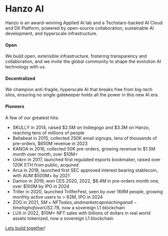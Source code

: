 # Hanzo AI

Hanzo is an award-winning Applied AI lab and a Techstars-backed AI Cloud and DX Platform, powered by open-source collaboration, sustainable AI development, and hyperscale infrastructure.

#### Open
We build open, extensible infrastructure, fostering transparency and collaboration, and we invite the global community to shape the evolution AI technology with us.

#### Decentralized
We champion anti-fragile, hyperscale AI that breaks free from big-tech silos, ensuring no single gatekeeper holds all the power in this new AI era.

#### Pioneers

A few of our greatest hits:

- SKULLY in 2014, raised $2.5M on Indiegogo and $3.3M on Hanzo, reaching tens of millions of people
- Bellabeat in 2015, collected 250K email signups, tens of thousands of pre-orders, $650M revenue in 2023
- KANOA in 2016, collected 50K pre-orders, growing revenue to $1.5M month over month, over $10M+
- Unikrn in 2017, launched first regulated esports bookmaker, raised over 120K ETH from public, acquired
- Arca in 2018, launched first SEC approved interest bearing stablecoin, with AUM $500M+ by 2021
- Damon in 2019, won CES 2020, 2022, $8.4M in pre-orders month one, over $100M by IPO in 2024
- Triller in 2020, launched TrillferFest, seen by over 169M people, growing monthly active users to > 82M, IPO in 2024
- ZOO in 2021, $5M+ NFT sales, and market cap reaching an all-time high of over US$2.7B, now a sovereign L1 blockchain
- LUX in 2022, $10M+ NFT sales with billions of dollars in real world assets tokenized, now a sovereign L1 blockchain

[Lets build together](https://hanzo.ai)!
